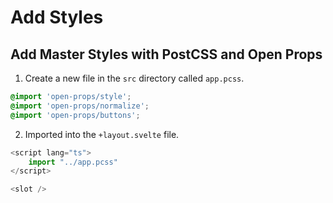 # Add Styles

## Add Master Styles with PostCSS and Open Props

1. Create a new file in the `src` directory called `app.pcss`.

```css
@import 'open-props/style';
@import 'open-props/normalize';
@import 'open-props/buttons';
```

2. Imported into the `+layout.svelte` file.

```typescript
<script lang="ts">
    import "../app.pcss"
</script>

<slot />
```
